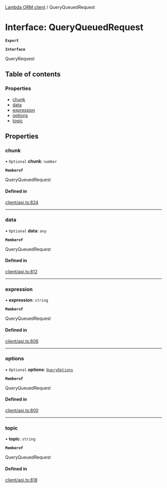[Lambda ORM client](../README.md) / QueryQueuedRequest

# Interface: QueryQueuedRequest

**`Export`**

**`Interface`**

QueryRequest

## Table of contents

### Properties

- [chunk](QueryQueuedRequest.md#chunk)
- [data](QueryQueuedRequest.md#data)
- [expression](QueryQueuedRequest.md#expression)
- [options](QueryQueuedRequest.md#options)
- [topic](QueryQueuedRequest.md#topic)

## Properties

### chunk

• `Optional` **chunk**: `number`

**`Memberof`**

QueryQueuedRequest

#### Defined in

[client/api.ts:824](https://github.com/FlavioLionelRita/lambdaorm-client-node/blob/4059abb/src/lib/client/api.ts#L824)

___

### data

• `Optional` **data**: `any`

**`Memberof`**

QueryQueuedRequest

#### Defined in

[client/api.ts:812](https://github.com/FlavioLionelRita/lambdaorm-client-node/blob/4059abb/src/lib/client/api.ts#L812)

___

### expression

• **expression**: `string`

**`Memberof`**

QueryQueuedRequest

#### Defined in

[client/api.ts:806](https://github.com/FlavioLionelRita/lambdaorm-client-node/blob/4059abb/src/lib/client/api.ts#L806)

___

### options

• `Optional` **options**: [`QueryOptions`](QueryOptions.md)

**`Memberof`**

QueryQueuedRequest

#### Defined in

[client/api.ts:800](https://github.com/FlavioLionelRita/lambdaorm-client-node/blob/4059abb/src/lib/client/api.ts#L800)

___

### topic

• **topic**: `string`

**`Memberof`**

QueryQueuedRequest

#### Defined in

[client/api.ts:818](https://github.com/FlavioLionelRita/lambdaorm-client-node/blob/4059abb/src/lib/client/api.ts#L818)
